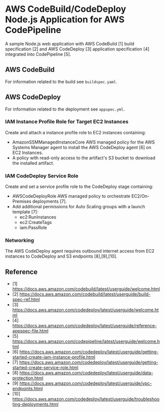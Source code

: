 # AWS CodeBuild/CodeDeploy Node.js Application for AWS CodePipeline
A sample Node.js web application with AWS CodeBuild [1] build specification [2] and 
AWS CodeDeploy [3] application specification [4] integrated into CodePipeline [5].

## AWS CodeBuild
For information related to the build see `buildspec.yaml`.

## AWS CodeDeploy
For information related to the deployment see `appspec.yml`.

### IAM Instance Profile Role for Target EC2 Instances
Create and attach a instance profile role to EC2 instances containing:
- AmazonSSMManagedInstanceCore AWS managed policy for the AWS Systems Manager agent to install the AWS CodeDeploy agent [6] on EC2 Instances.
- A policy with read-only access to the artifact's S3 bucket to download the installed artifact.

### IAM CodeDeploy Service Role
Create and set a service profile role to the CodeDeploy stage containing:
- AWSCodeDeployRole AWS managed policy to orchestrate EC2/On-Premises deployments [7].
- Add additional permissions for Auto Scaling groups with a launch template [7]: 
  - ec2:RunInstances
  - ec2:CreateTags
  - iam:PassRole

### Networking
The AWS CodeDeploy agent requires outbound internet access from EC2 instances to CodeDeploy and S3 endpoints [8],[9],[10].

## Reference
- [1] https://docs.aws.amazon.com/codebuild/latest/userguide/welcome.html
- [2] https://docs.aws.amazon.com/codebuild/latest/userguide/build-spec-ref.html
- [3] https://docs.aws.amazon.com/codedeploy/latest/userguide/welcome.html
- [4] https://docs.aws.amazon.com/codedeploy/latest/userguide/reference-appspec-file.html
- [5] https://docs.aws.amazon.com/codepipeline/latest/userguide/welcome.html
- [6] https://docs.aws.amazon.com/codedeploy/latest/userguide/getting-started-create-iam-instance-profile.html
- [7] https://docs.aws.amazon.com/codedeploy/latest/userguide/getting-started-create-service-role.html
- [8] https://docs.aws.amazon.com/codedeploy/latest/userguide/data-protection.html
- [9] https://docs.aws.amazon.com/codedeploy/latest/userguide/vpc-endpoints.html
- [10] https://docs.aws.amazon.com/codedeploy/latest/userguide/troubleshooting-deployments.html

